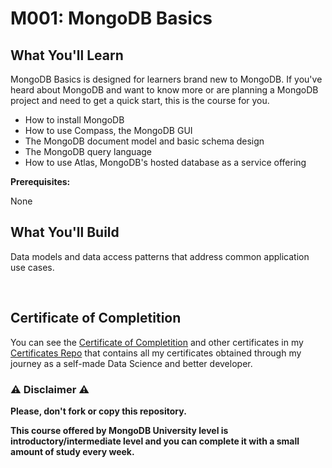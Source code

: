 # M001: MongoDB Basics

## What You'll Learn

MongoDB Basics is designed for learners brand new to MongoDB. If you've heard about MongoDB and want to know more or are planning a MongoDB project and need to get a quick start, this is the course for you.

- How to install MongoDB
- How to use Compass, the MongoDB GUI
- The MongoDB document model and basic schema design
- The MongoDB query language
- How to use Atlas, MongoDB's hosted database as a service offering

**Prerequisites:**

None

## What You'll Build

Data models and data access patterns that address common application use cases.

<br/>

## Certificate of Completition

You can see the [Certificate of Completition](https://github.com/AlessandroCorradini/Certificates/blob/master/MongoDB%20University%20-%20M001%20MongoDB%20Basics.pdf) and other certificates in my [Certificates Repo](https://github.com/AlessandroCorradini/Certificates) that contains all my certificates obtained through my journey as a self-made Data Science and better developer.

### ⚠️ Disclaimer ⚠️

**Please, don't fork or copy this repository.**

**This course offered by MongoDB University level is introductory/intermediate level and you can complete it with a small amount of study every week.**
